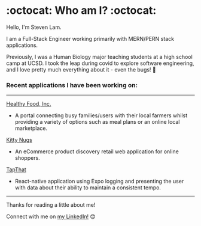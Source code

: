 # :octocat: Who am I? :octocat:

Hello, I'm Steven Lam.

I am a Full-Stack Engineer working primarily with MERN/PERN stack applications. 

Previously, I was a Human Biology major teaching students at a high school camp at UCSD. I took the leap during covid to explore software engineering, and I love pretty much everything about it - even the bugs! :shushing_face:


### Recent applications I have been working on:
---

[Healthy Food, Inc.](https://github.com/HealthyBilly/BillyHealthy)
- A portal connecting busy families/users with their local farmers whilst providing a variety of options such as meal plans or an online local marketplace.

[Kitty Nugs](https://github.com/KFCNuggets/project-catwalk)
- An eCommerce product discovery retail web application for online shoppers.

[TapThat](https://github.com/stl026/tapthat)
- React-native application using Expo logging and presenting the user with data about their ability to maintain a consistent tempo.

---

Thanks for reading a little about me!

Connect with me on [my LinkedIn!](https://www.linkedin.com/in/steven--lam/) :blush:
